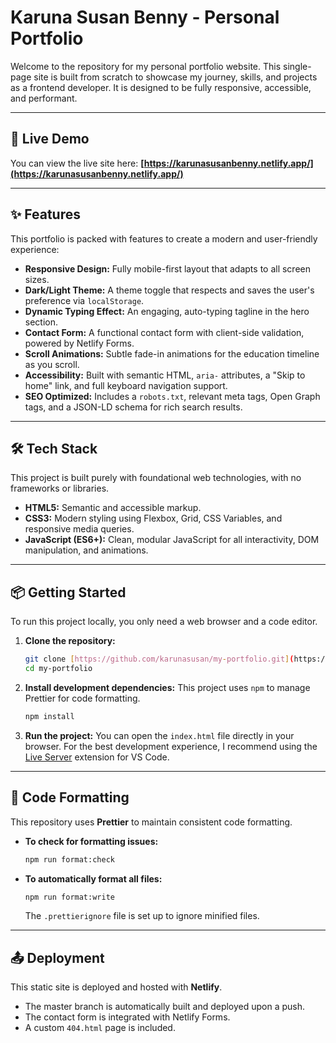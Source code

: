 # Karuna Susan Benny - Personal Portfolio

Welcome to the repository for my personal portfolio website. This single-page site is built from scratch to showcase my journey, skills, and projects as a frontend developer. It is designed to be fully responsive, accessible, and performant.

---

## 🚀 Live Demo

You can view the live site here:
**[https://karunasusanbenny.netlify.app/](https://karunasusanbenny.netlify.app/)**

---

## ✨ Features

This portfolio is packed with features to create a modern and user-friendly experience:

- **Responsive Design:** Fully mobile-first layout that adapts to all screen sizes.
- **Dark/Light Theme:** A theme toggle that respects and saves the user's preference via `localStorage`.
- **Dynamic Typing Effect:** An engaging, auto-typing tagline in the hero section.
- **Contact Form:** A functional contact form with client-side validation, powered by Netlify Forms.
- **Scroll Animations:** Subtle fade-in animations for the education timeline as you scroll.
- **Accessibility:** Built with semantic HTML, `aria-` attributes, a "Skip to home" link, and full keyboard navigation support.
- **SEO Optimized:** Includes a `robots.txt`, relevant meta tags, Open Graph tags, and a JSON-LD schema for rich search results.

---

## 🛠️ Tech Stack

This project is built purely with foundational web technologies, with no frameworks or libraries.

- **HTML5:** Semantic and accessible markup.
- **CSS3:** Modern styling using Flexbox, Grid, CSS Variables, and responsive media queries.
- **JavaScript (ES6+):** Clean, modular JavaScript for all interactivity, DOM manipulation, and animations.

---

## 📦 Getting Started

To run this project locally, you only need a web browser and a code editor.

1.  **Clone the repository:**

    ```bash
    git clone [https://github.com/karunasusan/my-portfolio.git](https://github.com/karunasusan/my-portfolio.git)
    cd my-portfolio
    ```

2.  **Install development dependencies:**
    This project uses `npm` to manage Prettier for code formatting.

    ```bash
    npm install
    ```

3.  **Run the project:**
    You can open the `index.html` file directly in your browser. For the best development experience, I recommend using the [Live Server](https://marketplace.visualstudio.com/items?itemName=ritwickdey.LiveServer) extension for VS Code.

---

## 🧹 Code Formatting

This repository uses **Prettier** to maintain consistent code formatting.

- **To check for formatting issues:**
  ```bash
  npm run format:check
  ```
- **To automatically format all files:**
  ```bash
  npm run format:write
  ```
  The `.prettierignore` file is set up to ignore minified files.

---

## 📤 Deployment

This static site is deployed and hosted with **Netlify**.

- The master branch is automatically built and deployed upon a push.
- The contact form is integrated with Netlify Forms.
- A custom `404.html` page is included.
